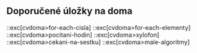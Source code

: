 ## Doporučené úložky na doma

::exc[cvdoma>for-each-cisla]
::exc[cvdoma>for-each-elementy]
::exc[cvdoma>pocitani-hodin]
::exc[cvdoma>xylofon]
::exc[cvdoma>cekani-na-sestku]
::exc[cvdoma>male-algoritmy]
